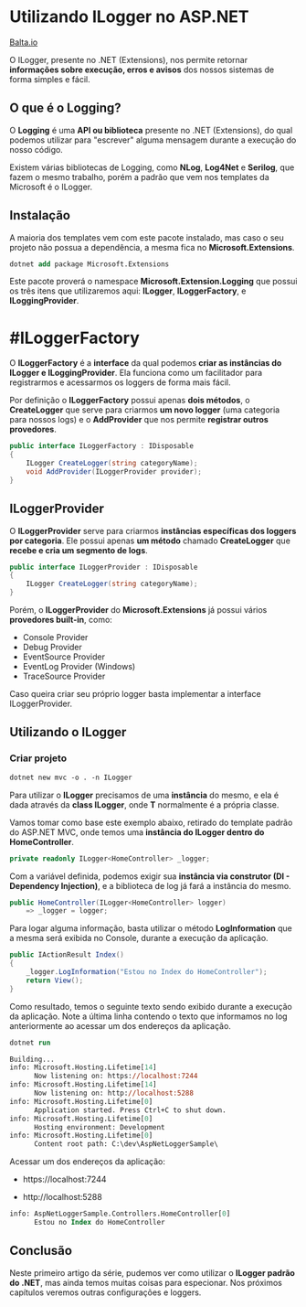 # Utilizando ILogger no ASP.NET

[Balta.io](https://balta.io/blog/aspnet-logger)

O ILogger, presente no .NET (Extensions), nos permite retornar **informações sobre execução, erros e avisos** dos nossos sistemas de forma simples e fácil.

## O que é o Logging?

O **Logging** é uma **API ou biblioteca** presente no .NET (Extensions), do qual podemos utilizar para "escrever" alguma mensagem durante a execução do nosso código.

Existem várias bibliotecas de Logging, como **NLog**, **Log4Net** e **Serilog**, que fazem o mesmo trabalho, porém a padrão que vem nos templates da Microsoft é o ILogger.

## Instalação

A maioria dos templates vem com este pacote instalado, mas caso o seu projeto não possua a dependência, a mesma fica no **Microsoft.Extensions**.

```ps
dotnet add package Microsoft.Extensions
```

Este pacote proverá o namespace **Microsoft.Extension.Logging** que possui os três itens que utilizaremos aqui: **ILogger**, **ILoggerFactory**, e **ILoggingProvider**.

# #ILoggerFactory

O **ILoggerFactory** é a **interface** da qual podemos **criar as instâncias do ILogger e ILoggingProvider**. Ela funciona como um facilitador para registrarmos e acessarmos os loggers de forma mais fácil.

Por definição o **ILoggerFactory** possui apenas **dois métodos**, o **CreateLogger** que serve para criarmos **um novo logger** (uma categoria para nossos logs) e o **AddProvider** que nos permite **registrar outros provedores**.

```c#
public interface ILoggerFactory : IDisposable
{
    ILogger CreateLogger(string categoryName);
    void AddProvider(ILoggerProvider provider);
}
```

## ILoggerProvider

O **ILoggerProvider** serve para criarmos **instâncias específicas dos loggers por categoria**. Ele possui apenas **um método** chamado **CreateLogger** que **recebe e cria um segmento de logs**.

```c#
public interface ILoggerProvider : IDisposable
{
    ILogger CreateLogger(string categoryName);
}
```

Porém, o **ILoggerProvider** do **Microsoft.Extensions** já possui vários **provedores built-in**, como:

- Console Provider
- Debug Provider
- EventSource Provider
- EventLog Provider (Windows)
- TraceSource Provider

Caso queira criar seu próprio logger basta implementar a interface ILoggerProvider.

## Utilizando o ILogger

### Criar projeto

```ps
dotnet new mvc -o . -n ILogger
```

Para utilizar o **ILogger** precisamos de uma **instância** do mesmo, e ela é dada através da **class ILogger<T>**, onde **T** normalmente é a própria classe.

Vamos tomar como base este exemplo abaixo, retirado do template padrão do ASP.NET MVC, onde temos uma **instância do ILogger dentro do HomeController**.

```c#
private readonly ILogger<HomeController> _logger;
```

Com a variável definida, podemos exigir sua **instância via construtor (DI - Dependency Injection)**, e a biblioteca de log já fará a instância do mesmo.

```c#
public HomeController(ILogger<HomeController> logger)
    => _logger = logger;
```

Para logar alguma informação, basta utilizar o método **LogInformation** que a mesma será exibida no Console, durante a execução da aplicação.

```c#
public IActionResult Index()
{
    _logger.LogInformation("Estou no Index do HomeController");
    return View();
}
```

Como resultado, temos o seguinte texto sendo exibido durante a execução da aplicação. Note a última linha contendo o texto que informamos no log anteriormente ao acessar um dos endereços da aplicação.

```ps
dotnet run

Building...
info: Microsoft.Hosting.Lifetime[14]
      Now listening on: https://localhost:7244
info: Microsoft.Hosting.Lifetime[14]
      Now listening on: http://localhost:5288
info: Microsoft.Hosting.Lifetime[0]
      Application started. Press Ctrl+C to shut down.
info: Microsoft.Hosting.Lifetime[0]
      Hosting environment: Development
info: Microsoft.Hosting.Lifetime[0]
      Content root path: C:\dev\AspNetLoggerSample\
```

Acessar um dos endereços da aplicação:

- https://localhost:7244

- http://localhost:5288

```ps
info: AspNetLoggerSample.Controllers.HomeController[0]
      Estou no Index do HomeController
```

## Conclusão

Neste primeiro artigo da série, pudemos ver como utilizar o **ILogger padrão do .NET**, mas ainda temos muitas coisas para especionar. Nos próximos capítulos veremos outras configurações e loggers.
